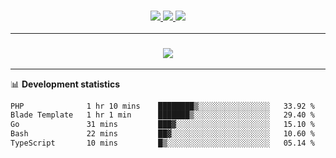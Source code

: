<h3 align="center">
  <a href="https://github.com/hwalker928">
      <img src="https://img.shields.io/github/followers/hwalker928?label=Followers&style=for-the-badge&color=lightblue">
  </a>
  <a href="https://harryw.link/discord" alt="Discord">
      <img src="https://img.shields.io/discord/738451951758606336?label=discord&style=for-the-badge&color=lightblue"/>
  </a>
  <a href="https://harryw.link/sparked" alt="Sparked Host">
      <img src="https://img.shields.io/static/v1?label=Sponsor&message=Sparked%20Host&color=yellow&style=for-the-badge"/>
  </a>
</h3>

<hr>


<h3 align="center">
  <a href="https://github.com/hwalker928">
      <img src="https://github-profile-trophy.vercel.app/?username=hwalker928&no-bg=true&no-frame=true">
  </a>
</h3>


<hr>

📊 **Development statistics**

<!--START_SECTION:waka-->

```txt
PHP              1 hr 10 mins    ████████▒░░░░░░░░░░░░░░░░   33.92 %
Blade Template   1 hr 1 min      ███████▒░░░░░░░░░░░░░░░░░   29.40 %
Go               31 mins         ███▓░░░░░░░░░░░░░░░░░░░░░   15.10 %
Bash             22 mins         ██▓░░░░░░░░░░░░░░░░░░░░░░   10.60 %
TypeScript       10 mins         █▒░░░░░░░░░░░░░░░░░░░░░░░   05.14 %
```

<!--END_SECTION:waka-->

